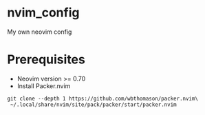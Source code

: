 # nvim_config


My own neovim config


# Prerequisites
- Neovim version >= 0.70
- Install Packer.nvim
```shell
git clone --depth 1 https://github.com/wbthomason/packer.nvim\
 ~/.local/share/nvim/site/pack/packer/start/packer.nvim
```
